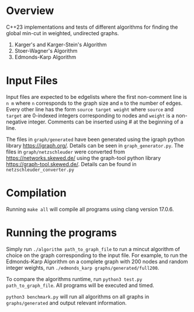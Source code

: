 # Overview

C++23 implementations and tests of different algorithms for finding the global min-cut in weighted, undirected graphs.

1. Karger's and Karger-Stein's Algorithm
2. Stoer-Wagner's Algorithm
3. Edmonds-Karp Algorithm 

# Input Files

Input files are expected to be edgelists where the first non-comment 
line is `n m` where `n` corresponds to the graph size and `m` to the 
number of edges. Every other line has the form `source target weight`
where `source` and `target` are 0-indexed integers 
corresponding to nodes and `weight` is a non-negative integer.
Comments can be inserted using \# at the beginning of a line.

The files in `graph/generated` have been generated using the igraph python library https://igraph.org/.
Details can be seen in `graph_generator.py`. The files in `graph/netzschleuder` were
converted from https://networks.skewed.de/ using the graph-tool python library https://graph-tool.skewed.de/.
Details can be found in `netzschleuder_converter.py`

# Compilation
Running `make all` will compile all programs using clang version 17.0.6.

# Running the programs
Simply run `./algorithm path_to_graph_file` to run a mincut algorithm of 
choice on the graph corresponding to the input file. 
For example, to run the Edmonds-Karp Algorithm on 
a complete graph with 200 nodes and random integer weights, run
`./edmonds_karp graphs/generated/full200`.

To compare the algorithms runtime, run `python3 test.py path_to_graph_file`.
All programs will be executed and timed.

`python3 benchmark.py` will run all algorithms on all graphs in `graphs/generated` and 
output relevant information.
